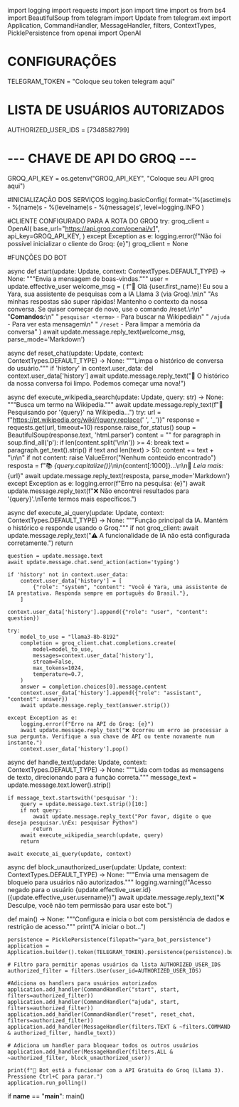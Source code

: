 import logging
import requests
import json
import time
import os
from bs4 import BeautifulSoup
from telegram import Update
from telegram.ext import Application, CommandHandler, MessageHandler, filters, ContextTypes, PicklePersistence
from openai import OpenAI

# CONFIGURAÇÕES
TELEGRAM_TOKEN = "Coloque seu token telegram aqui"

# LISTA DE USUÁRIOS AUTORIZADOS

AUTHORIZED_USER_IDS = [7348582799] 

# --- CHAVE DE API DO GROQ ---
GROQ_API_KEY = os.getenv("GROQ_API_KEY", "Coloque seu API groq aqui")

#INICIALIZAÇÃO DOS SERVIÇOS
logging.basicConfig(
    format='%(asctime)s - %(name)s - %(levelname)s - %(message)s',
    level=logging.INFO
)

#CLIENTE CONFIGURADO PARA A ROTA DO GROQ
try:
    groq_client = OpenAI(
        base_url="https://api.groq.com/openai/v1",
        api_key=GROQ_API_KEY,
    )
except Exception as e:
    logging.error(f"Não foi possível inicializar o cliente do Groq: {e}")
    groq_client = None

#FUNÇÕES DO BOT

async def start(update: Update, context: ContextTypes.DEFAULT_TYPE) -> None:
    """Envia a mensagem de boas-vindas."""
    user = update.effective_user
    welcome_msg = (
        f"👋 Olá {user.first_name}! Eu sou a Yara, sua assistente de pesquisas com a IA Llama 3 (via Groq).\n\n"
        "As minhas respostas são super rápidas! Mantenho o contexto da nossa conversa. Se quiser começar de novo, use o comando /reset.\n\n"
        "**Comandos:**\n"
        "  `pesquisar <termo>` - Para buscar na Wikipedia\n"
        "  `/ajuda` - Para ver esta mensagem\n"
        "  `/reset` - Para limpar a memória da conversa"
    )
    await update.message.reply_text(welcome_msg, parse_mode='Markdown')

async def reset_chat(update: Update, context: ContextTypes.DEFAULT_TYPE) -> None:
    """Limpa o histórico de conversa do usuário."""
    if 'history' in context.user_data:
        del context.user_data['history']
    await update.message.reply_text("🤖 O histórico da nossa conversa foi limpo. Podemos começar uma nova!")

async def execute_wikipedia_search(update: Update, query: str) -> None:
    """Busca um termo na Wikipedia."""
    await update.message.reply_text(f"🔎 Pesquisando por '{query}' na Wikipedia...")
    try:
        url = f"https://pt.wikipedia.org/wiki/{query.replace(' ', '_')}"
        response = requests.get(url, timeout=10)
        response.raise_for_status()
        soup = BeautifulSoup(response.text, 'html.parser')
        content = ""
        for paragraph in soup.find_all('p'):
            if len(content.split('\n\n')) >= 4: break
            text = paragraph.get_text().strip()
            if text and len(text) > 50: content += text + "\n\n"
        if not content: raise ValueError("Nenhum conteúdo encontrado")
        resposta = f"📚 *{query.capitalize()}*\n\n{content[:1000]}...\n\n🔗 *Leia mais:* {url}"
        await update.message.reply_text(resposta, parse_mode='Markdown')
    except Exception as e:
        logging.error(f"Erro na pesquisa: {e}")
        await update.message.reply_text(f"❌ Não encontrei resultados para '{query}'.\nTente termos mais específicos.")

async def execute_ai_query(update: Update, context: ContextTypes.DEFAULT_TYPE) -> None:
    """Função principal da IA. Mantém o histórico e responde usando o Groq."""
    if not groq_client:
        await update.message.reply_text("⚠️ A funcionalidade de IA não está configurada corretamente.")
        return

    question = update.message.text
    await update.message.chat.send_action(action='typing')

    if 'history' not in context.user_data:
        context.user_data['history'] = [
            {"role": "system", "content": "Você é Yara, uma assistente de IA prestativa. Responda sempre em português do Brasil."},
        ]
    
    context.user_data['history'].append({"role": "user", "content": question})

    try:
        model_to_use = "llama3-8b-8192"
        completion = groq_client.chat.completions.create(
            model=model_to_use,
            messages=context.user_data['history'],
            stream=False,
            max_tokens=1024,
            temperature=0.7,
        )
        answer = completion.choices[0].message.content
        context.user_data['history'].append({"role": "assistant", "content": answer})
        await update.message.reply_text(answer.strip())
        
    except Exception as e:
        logging.error(f"Erro na API do Groq: {e}")
        await update.message.reply_text("❌ Ocorreu um erro ao processar a sua pergunta. Verifique a sua chave de API ou tente novamente num instante.")
        context.user_data['history'].pop()

async def handle_text(update: Update, context: ContextTypes.DEFAULT_TYPE) -> None:
    """Lida com todas as mensagens de texto, direcionando para a função correta."""
    message_text = update.message.text.lower().strip()
    
    if message_text.startswith('pesquisar '):
        query = update.message.text.strip()[10:]
        if not query:
            await update.message.reply_text("Por favor, digite o que deseja pesquisar.\nEx: pesquisar Python")
            return
        await execute_wikipedia_search(update, query)
        return

    await execute_ai_query(update, context)

async def block_unauthorized_user(update: Update, context: ContextTypes.DEFAULT_TYPE) -> None:
    """Envia uma mensagem de bloqueio para usuários não autorizados."""
    logging.warning(f"Acesso negado para o usuário {update.effective_user.id} ({update.effective_user.username})")
    await update.message.reply_text("❌ Desculpe, você não tem permissão para usar este bot.")

def main() -> None:
    """Configura e inicia o bot com persistência de dados e restrição de acesso."""
    print("A iniciar o bot...")
    
    persistence = PicklePersistence(filepath="yara_bot_persistence")
    application = Application.builder().token(TELEGRAM_TOKEN).persistence(persistence).build()

    # Filtro para permitir apenas usuários da lista AUTHORIZED_USER_IDS
    authorized_filter = filters.User(user_id=AUTHORIZED_USER_IDS)

    #Adiciona os handlers para usuários autorizados
    application.add_handler(CommandHandler("start", start, filters=authorized_filter))
    application.add_handler(CommandHandler("ajuda", start, filters=authorized_filter))
    application.add_handler(CommandHandler("reset", reset_chat, filters=authorized_filter))
    application.add_handler(MessageHandler(filters.TEXT & ~filters.COMMAND & authorized_filter, handle_text))
    
    # Adiciona um handler para bloquear todos os outros usuários
    application.add_handler(MessageHandler(filters.ALL & ~authorized_filter, block_unauthorized_user))
    
    print(f"🤖 Bot está a funcionar com a API Gratuita do Groq (Llama 3). Pressione Ctrl+C para parar.")
    application.run_polling()

if __name__ == "__main__":
    main()
